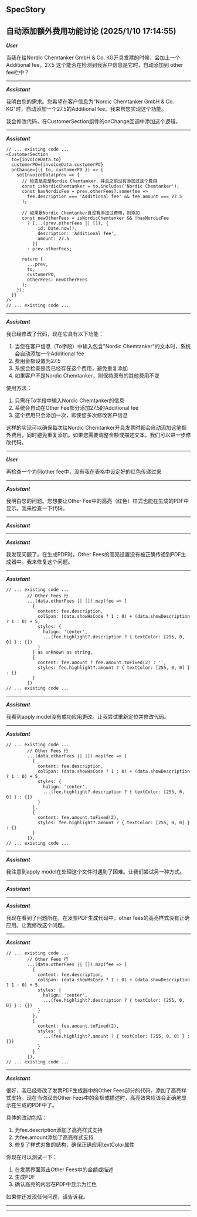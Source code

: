 ## SpecStory

## 自动添加额外费用功能讨论 (2025/1/10 17:14:55)

_**User**_

当我在给Nordic Chemtanker GmbH & Co. KG开具发票的时候，会加上一个Additional fee，27.5
这个能否在检测到我客户信息是它时，自动添加到 other fee栏中？

---

_**Assistant**_

我明白您的需求。您希望在客户信息为"Nordic Chemtanker GmbH & Co. KG"时，自动添加一个27.5的Additional fee。我来帮您实现这个功能。

我会修改代码，在CustomerSection组件的onChange回调中添加这个逻辑。

---

_**Assistant**_

```
// ... existing code ...
<CustomerSection
  to={invoiceData.to}
  customerPO={invoiceData.customerPO}
  onChange={({ to, customerPO }) => {
    setInvoiceData(prev => {
      // 检查是否是Nordic Chemtanker，并且之前没有添加过这个费用
      const isNordicChemtanker = to.includes('Nordic Chemtanker');
      const hasNordicFee = prev.otherFees?.some(fee => 
        fee.description === 'Additional fee' && fee.amount === 27.5
      );

      // 如果是Nordic Chemtanker且没有添加过费用，则添加
      const newOtherFees = isNordicChemtanker && !hasNordicFee
        ? [...(prev.otherFees || []), {
            id: Date.now(),
            description: 'Additional fee',
            amount: 27.5
          }]
        : prev.otherFees;

      return {
        ...prev,
        to,
        customerPO,
        otherFees: newOtherFees
      };
    });
  }}
/>
// ... existing code ...
```

---

_**Assistant**_



我已经修改了代码，现在它具有以下功能：

1. 当您在客户信息（To字段）中输入包含"Nordic Chemtanker"的文本时，系统会自动添加一个Additional fee
2. 费用金额设置为27.5
3. 系统会检查是否已经存在这个费用，避免重复添加
4. 如果客户不是Nordic Chemtanker，则保持原有的其他费用不变

使用方法：
1. 只需在To字段中输入Nordic Chemtanker的信息
2. 系统会自动在Other Fee部分添加27.5的Additional fee
3. 这个费用只会添加一次，即使您多次修改客户信息

这样的实现可以确保每次给Nordic Chemtanker开具发票时都会自动添加这笔额外费用，同时避免重复添加。如果您需要调整金额或描述文本，我们可以进一步修改代码。

---

_**User**_

再检查一个为何other fee中，没有我在表格中设定好的红色传递过来

---

_**Assistant**_

我明白您的问题。您想要让Other Fee中的高亮（红色）样式也能在生成的PDF中显示。我来检查一下代码。

---

_**Assistant**_



---

_**Assistant**_



我发现问题了。在生成PDF时，Other Fees的高亮设置没有被正确传递到PDF生成器中。我来修复这个问题。

---

_**Assistant**_

```
// ... existing code ...
        // Other Fees 行
        ...(data.otherFees || []).map(fee => [
          {
            content: fee.description,
            colSpan: (data.showHsCode ? 1 : 0) + (data.showDescription ? 1 : 0) + 5,
            styles: { 
              halign: 'center',
              ...(fee.highlight?.description ? { textColor: [255, 0, 0] } : {})
            }
          } as unknown as string,
          {
            content: fee.amount ? fee.amount.toFixed(2) : '',
            styles: fee.highlight?.amount ? { textColor: [255, 0, 0] } : {}
          }
        ])
// ... existing code ...
```

---

_**Assistant**_



我看到apply model没有成功应用更改。让我尝试重新定位并修改代码。

---

_**Assistant**_

```
// ... existing code ...
        // Other Fees 行
        ...(data.otherFees || []).map(fee => [
          {
            content: fee.description,
            colSpan: (data.showHsCode ? 1 : 0) + (data.showDescription ? 1 : 0) + 5,
            styles: { 
              halign: 'center',
              ...(fee.highlight?.description ? { textColor: [255, 0, 0] } : {})
            }
          },
          {
            content: fee.amount.toFixed(2),
            styles: fee.highlight?.amount ? { textColor: [255, 0, 0] } : {}
          }
        ]),
// ... existing code ...
```

---

_**Assistant**_



我注意到apply model在处理这个文件时遇到了困难。让我们尝试另一种方式。

---

_**Assistant**_



---

_**Assistant**_



我现在看到了问题所在。在发票PDF生成代码中，other fees的高亮样式没有正确应用。让我修改这个问题。

---

_**Assistant**_

```
// ... existing code ...
        // Other Fees 行
        ...(data.otherFees || []).map(fee => [
          {
            content: fee.description,
            colSpan: (data.showHsCode ? 1 : 0) + (data.showDescription ? 1 : 0) + 5,
            styles: { 
              halign: 'center',
              ...(fee.highlight?.description ? { textColor: [255, 0, 0] } : {})
            }
          },
          {
            content: fee.amount.toFixed(2),
            styles: {
              ...(fee.highlight?.amount ? { textColor: [255, 0, 0] } : {})
            }
          }
        ]),
// ... existing code ...
```

---

_**Assistant**_



很好，我已经修改了发票PDF生成器中的Other Fees部分的代码，添加了高亮样式支持。现在当你双击Other Fees中的金额或描述时，高亮效果应该会正确地显示在生成的PDF中了。

具体的改动包括：
1. 为fee.description添加了高亮样式支持
2. 为fee.amount添加了高亮样式支持
3. 修复了样式对象的结构，确保正确应用textColor属性

你现在可以测试一下：
1. 在发票界面双击Other Fees中的金额或描述
2. 生成PDF
3. 确认高亮的内容在PDF中显示为红色

如果你还发现任何问题，请告诉我。

---



---

